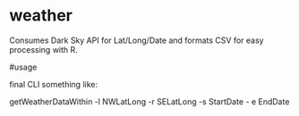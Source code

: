# weather
Consumes Dark Sky API for Lat/Long/Date and formats CSV for easy processing with R. 

#usage

final CLI something like:

getWeatherDataWithin -l NWLatLong -r SELatLong -s StartDate - e EndDate

